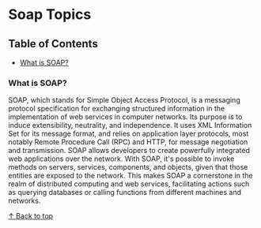 # Soap Topics

## Table of Contents
- [What is SOAP?](#what-is-soap)

### What is SOAP?

SOAP, which stands for Simple Object Access Protocol, is a messaging protocol specification for exchanging structured information in the implementation of web services in computer networks. Its purpose is to induce extensibility, neutrality, and independence. It uses XML Information Set for its message format, and relies on application layer protocols, most notably Remote Procedure Call (RPC) and HTTP, for message negotiation and transmission.
SOAP allows developers to create powerfully integrated web applications over the network. With SOAP, it's possible to invoke methods on servers, services, components, and objects, given that those entities are exposed to the network. This makes SOAP a cornerstone in the realm of distributed computing and web services, facilitating actions such as querying databases or calling functions from different machines and networks.

[↑ Back to top](#soap-topics)


